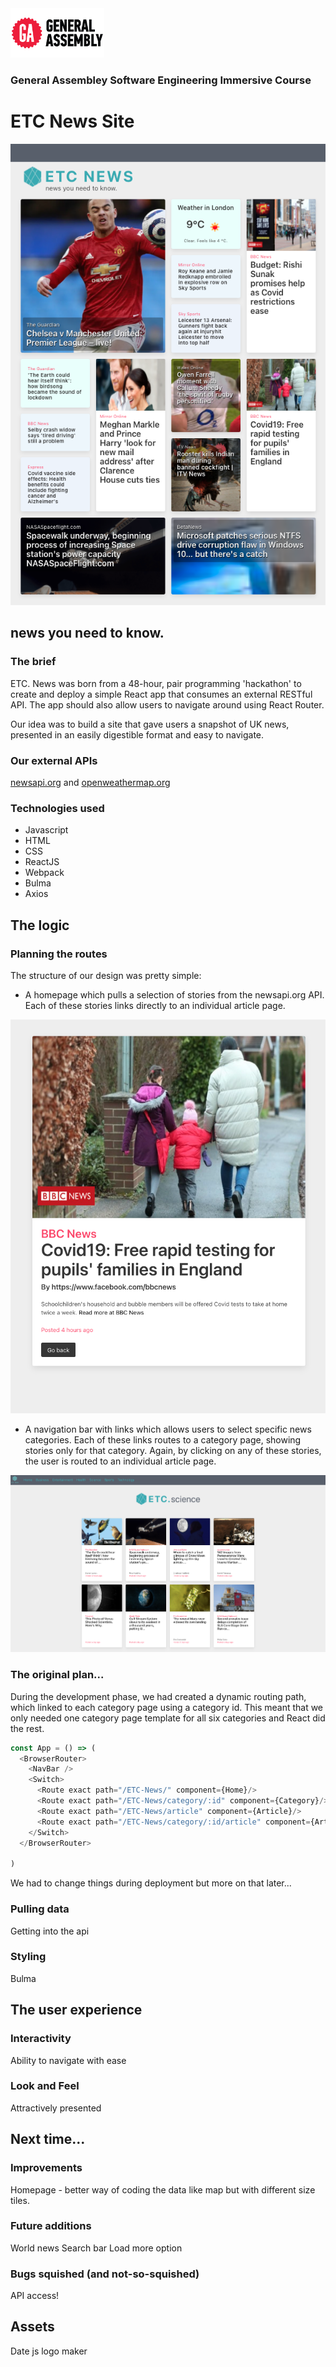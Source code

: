 <img src="https://github.com/ketka82uk/Tic-Tac-Dino/blob/master/unnamed.png?raw=true" alt="drawing" width="150"/>

### General Assembley Software Engineering Immersive Course

# ETC News Site

<img src="homepage.png"/>

## news you need to know.


### The brief
ETC. News was born from a 48-hour, pair programming 'hackathon' to create and deploy a simple React app that consumes an external RESTful API. The app should also allow users to navigate around using React Router. 

Our idea was to build a site that gave users a snapshot of UK news, presented in an easily digestible format and easy to navigate.

### Our external APIs
[newsapi.org](https://newsapi.org/) and [openweathermap.org](https://openweathermap.org/)

### Technologies used
* Javascript
* HTML
* CSS
* ReactJS
* Webpack
* Bulma
* Axios

## The logic

### Planning the routes
The structure of our design was pretty simple: 

* A homepage which pulls a selection of stories from the newsapi.org API. Each of these stories links directly to an individual article page.

<img src="article.png"/>

* A navigation bar with links which allows users to select specific news categories. Each of these links routes to a category page, showing stories only for that category. Again, by clicking on any of these stories, the user is routed to an individual article page. 

<img src="category.png"/>


### The original plan...

During the development phase, we had created a dynamic routing path, which linked to each category page using a category id. This meant that we only needed one category page template for all six categories and React did the rest. 

~~~javascript
const App = () => (
  <BrowserRouter>
    <NavBar />
    <Switch>
      <Route exact path="/ETC-News/" component={Home}/>
      <Route exact path="/ETC-News/category/:id" component={Category}/>
      <Route exact path="/ETC-News/article" component={Article}/>
      <Route exact path="/ETC-News/category/:id/article" component={Article}/>
    </Switch>
  </BrowserRouter>

)
~~~

We had to change things during deployment but more on that later...

### Pulling data
Getting into the api


### Styling
Bulma


## The user experience

### Interactivity
Ability to navigate with ease

### Look and Feel
Attractively presented

## Next time...

### Improvements
Homepage - better way of coding the data like map but with different size tiles.


### Future additions
World news
Search bar
Load more option

### Bugs squished (and not-so-squished)
API access!

## Assets
Date js
logo maker



